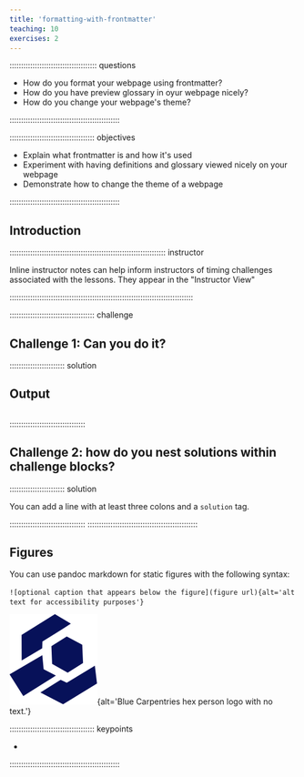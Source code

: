 ```yaml
---
title: 'formatting-with-frontmatter'
teaching: 10
exercises: 2
---
```


:::::::::::::::::::::::::::::::::::::: questions 

- How do you format your webpage using frontmatter?
- How do you have preview glossary in oyur webpage nicely?
- How do you change your webpage's theme?

::::::::::::::::::::::::::::::::::::::::::::::::

::::::::::::::::::::::::::::::::::::: objectives

- Explain what frontmatter is and how it's used
- Experiment with having definitions and glossary viewed nicely on your webpage
- Demonstrate how to change the theme of a webpage


::::::::::::::::::::::::::::::::::::::::::::::::

## Introduction



:::::::::::::::::::::::::::::::::::::::::::::::::::::::::::::::::::: instructor

Inline instructor notes can help inform instructors of timing challenges
associated with the lessons. They appear in the "Instructor View"

::::::::::::::::::::::::::::::::::::::::::::::::::::::::::::::::::::::::::::::::

::::::::::::::::::::::::::::::::::::: challenge 

## Challenge 1: Can you do it?


:::::::::::::::::::::::: solution 

## Output
 
```output

```

:::::::::::::::::::::::::::::::::


## Challenge 2: how do you nest solutions within challenge blocks?

:::::::::::::::::::::::: solution 

You can add a line with at least three colons and a `solution` tag.

:::::::::::::::::::::::::::::::::
::::::::::::::::::::::::::::::::::::::::::::::::

## Figures

You can use pandoc markdown for static figures with the following syntax:

`![optional caption that appears below the figure](figure url){alt='alt text for
accessibility purposes'}`

![You belong in The Carpentries!](https://raw.githubusercontent.com/carpentries/logo/master/Badge_Carpentries.svg){alt='Blue Carpentries hex person logo with no text.'}



::::::::::::::::::::::::::::::::::::: keypoints 

- 

::::::::::::::::::::::::::::::::::::::::::::::::

